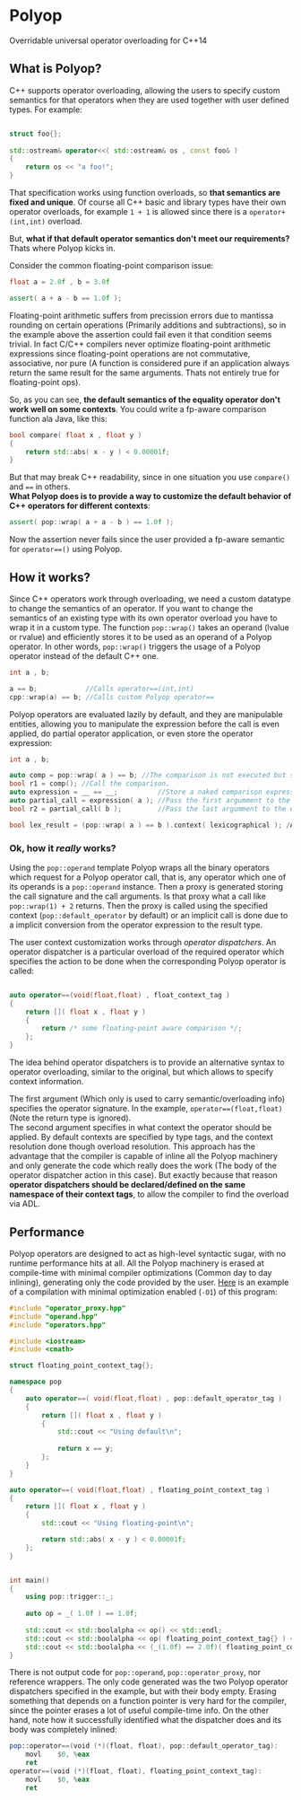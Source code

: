 Polyop
======

Overridable universal operator overloading for C++14


## What is Polyop?

C++ supports operator overloading, allowing the users to specify custom semantics for that operators when they are used together with user defined types. For example:

``` cpp

struct foo{};
     
std::ostream& operator<<( std::ostream& os , const foo& )
{
    return os << "a foo!";
}
```

That specification works using function overloads, so **that semantics are fixed and unique**. Of course all C++ basic and library types have their own operator overloads, for example `1 + 1` is allowed since there is a `operator+(int,int)` overload.

But, **what if that default operator semantics don't meet our requirements?** Thats where Polyop kicks in.   

Consider the common floating-point comparison issue:

``` cpp
float a = 2.0f , b = 3.0f

assert( a + a - b == 1.0f );
```

Floating-point arithmetic suffers from precission errors due to mantissa rounding on certain operations (Primarily additions and subtractions), so in the example above the assertion could fail even it that condition seems trivial. In fact C/C++ compilers never optimize floating-point arithmetic expressions since floating-point operations are not commutative, associative, nor pure (A function is considered pure if an application always return the same result for the same arguments. Thats not entirely true for floating-point ops).

So, as you can see, **the default semantics of the equality operator don't work well on some contexts**. You could write a fp-aware comparison function ala Java, like this:

``` cpp
bool compare( float x , float y )
{
    return std::abs( x - y ) < 0.00001f;
}
```

But that may break C++ readability, since in one situation you use `compare()` and `==` in others.  
**What Polyop does is to provide a way to customize the default behavior of C++ operators for different contexts**:

``` cpp
assert( pop::wrap( a + a - b ) == 1.0f );
```

Now the assertion never fails since the user provided a fp-aware semantic for `operator==()` using Polyop.

## How it works?

Since C++ operators work through overloading, we need a custom datatype to change the semantics of an operator. If you want to change the semantics of an existing type with its own operator overload you have to wrap it in a custom type.
The function `pop::wrap()` takes an operand (lvalue or rvalue) and efficiently stores it to be used as an operand of a Polyop operator. In other words, `pop::wrap()` triggers the usage of a Polyop operator instead of the default C++ one.

``` cpp
int a , b;

a == b;            //Calls operator==(int,int)
cpp::wrap(a) == b; //Calls custom Polyop operator==
```

Polyop operators are evaluated lazily by default, and they are manipulable entities, allowing you to manipulate the expression before the call is even applied, do partial operator application, or even store the operator expression:

``` cpp
int a , b;

auto comp = pop::wrap( a ) == b; //The comparison is not executed but stored in comp.
bool r1 = comp(); //Call the comparison.
auto expression = __ == __;          //Store a naked comparison expression
auto partial_call = expression( a ); //Pass the first argumment to the expression
bool r2 = partial_call( b );         //Pass the last argumment to the expression (Then calling the operator).

bool lex_result = (pop::wrap( a ) == b ).context( lexicographical ); /Applies a "lexicographical" comparison context.

```

### Ok, how it *really* works?

Using the `pop::operand` template Polyop wraps all the binary operators which request for a Polyop operator call, that is, any operator which one of its
operands is a `pop::operand` instance. Then a proxy is generated storing the call signature and the call arguments. Is that proxy what a call like `pop::wrap(1) + 2` returns.
Then the proxy is called using the specified context (`pop::default_operator` by default) or an implicit call is done due to a implicit conversion from the operator expression to
the result type.

The user context customization works through *operator dispatchers*. An operator dispatcher is a particular overload of the required operator which specifies the action to be done 
when the corresponding Polyop operator is called:

``` cpp

auto operator==(void(float,float) , float_context_tag )
{
    return []( float x , float y )
    {
        return /* some floating-point aware comparison */;
    };
}
```  
The idea behind operator dispatchers is to provide an alternative syntax to operator overloading, similar to the original, but which allows to specify context information. 

The first argument (Which only is used to carry semantic/overloading info) specifies the operator signature. In the example, `operator==(float,float)` (Note the return type is ignored).  
The second argument specifies in what context the operator should be applied. By default contexts are specified by type tags, and the context resolution done though overload
resolution. This approach has the advantage that the compiler is capable of inline all the Polyop machinery and only generate the code which really does the work (The body of
the operator dispatcher action in this case). But exactly because that reason **operator dispatchers should be declared/defined on the same namespace of their context tags**,
to allow the compiler to find the overload via ADL.

## Performance 

Polyop operators are designed to act as high-level syntactic sugar, with no runtime performance hits at all. All the Polyop machinery is erased at compile-time with minimal compiler optimizations (Common day to day inlining), generating only the code provided by the user. [Here](http://goo.gl/eF4zyp) is an example of a compilation with minimal optimization enabled (`-O1`) of this program:

``` cpp
#include "operator_proxy.hpp"
#include "operand.hpp"
#include "operators.hpp"

#include <iostream>
#include <cmath>

struct floating_point_context_tag{};

namespace pop
{
    auto operator==( void(float,float) , pop::default_operator_tag )
    {
        return []( float x , float y )
        {
            std::cout << "Using default\n";
            
            return x == y;
        };
    }
}

auto operator==( void(float,float) , floating_point_context_tag )
{
    return []( float x , float y )
    {
        std::cout << "Using floating-point\n";

        return std::abs( x - y ) < 0.00001f;
    };
}


int main()
{
    using pop::trigger::_;
    
    auto op = _( 1.0f ) == 1.0f;
    
    std::cout << std::boolalpha << op() << std::endl;
    std::cout << std::boolalpha << op( floating_point_context_tag{} ) << std::endl;
    std::cout << std::boolalpha << (_(1.0f) == 2.0f)( floating_point_context_tag{} ) << std::endl;
}

```

There is not output code for `pop::operand`, `pop::operator_proxy`, nor reference wrappers. The only code generated was the two Polyop operator dispatchers specified in the example, but with their body empty. Erasing something that depends on a function pointer is very hard for the compiler, since the pointer erases a lot of useful compile-time info. On the other hand, note how it successfully identified what the dispatcher does and its body was completely inlined:

``` asm 
pop::operator==(void (*)(float, float), pop::default_operator_tag):
	movl	$0, %eax
	ret
operator==(void (*)(float, float), floating_point_context_tag):
	movl	$0, %eax
	ret
```
